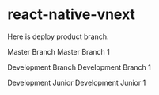 # react-native-vnext

Here is deploy product branch.


Master Branch
Master Branch 1

Development Branch
Development Branch 1

Development Junior
Development Junior 1